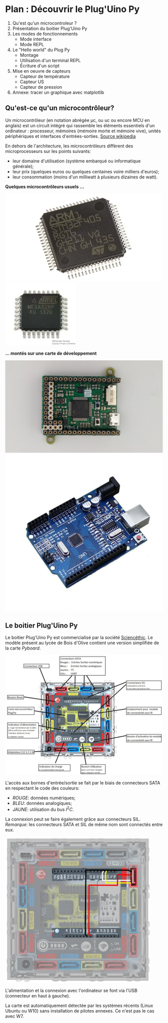 Plan : Découvrir le Plug'Uino Py
===============================

1. Qu'est qu'un microcontroleur ?
2. Présentation du boitier Plug'Uino Py
2. Les modes de fonctionnements
    * Mode interface
    * Mode REPL
3. Le "Hello world" du Plug Py
    * Montage
    * Utilisation d'un terminal REPL
    * Écriture d'un script
4. Mise en oeuvre de capteurs
    * Capteur de température
    * Capteur US
    * Capteur de pression
5. Annexe: tracer un graphique avec matplotlib

## Qu'est-ce qu'un microcontrôleur?

Un microcontrôleur (en notation abrégée µc, ou uc ou encore MCU en anglais) est un circuit intégré qui rassemble les éléments essentiels d'un ordinateur : processeur, mémoires (mémoire morte et mémoire vive), unités périphériques et interfaces d'entrées-sorties.  [Source wikipedia](https://fr.wikipedia.org/wiki/Microcontr%C3%B4leur#Utilisations_et_volume_du_march%C3%A9)

En dehors de l'architecture, les microcontrôleurs diffèrent des microprocesseurs sur les points suivants:  

* leur domaine d'utilisation (système embarqué ou informatique générale);
* leur prix (quelques euros ou quelques centaines voire milliers d'euros);
* leur consommation (moins d'un milliwatt à plusieurs dizaines de watt).

**Quelques microcontrôleurs usuels ...**

![stm32](img/stm32F405RG.png) ![mega](img/mega328p.png)

**... montés sur une carte de développement**

![pyboard](img/pyboard.jpg) ![arduino](img/atmel_mega328p.jpg)

## Le boitier Plug'Uino Py

Le boitier Plug'Uino Py est commercialisé par la société [Sciencéthic](https://www.sciencethic.com/shop). Le modèle présent au lycée de Bois d'Olive contient une version simplifiée de la carte *Pyboard*. 

![plugPy](img/plugpy.png)

L'accès aux bornes d'entrée/sortie se fait par le biais de connecteurs SATA en respectant le code des couleurs:  

* *ROUGE*: données numériques;
* *BLEU*: données analogiques;
* *JAUNE*: utilisation du bus $I^2C$.

La connexion peut se faire également grâce aux connecteurs SIL. *Remarque*: les connecteurs SATA et SIL de même nom sont connectés entre eux.  

![connexions](img/connexions.png)

L'alimentation et la connexion avec l'ordinateur se font via l'USB (connecteur en haut à gauche).  

La carte est automatiquement détectée par les systèmes récents (Linux Ubuntu ou W10) sans installation de pilotes annexes. Ce n'est pas le cas avec W7.
